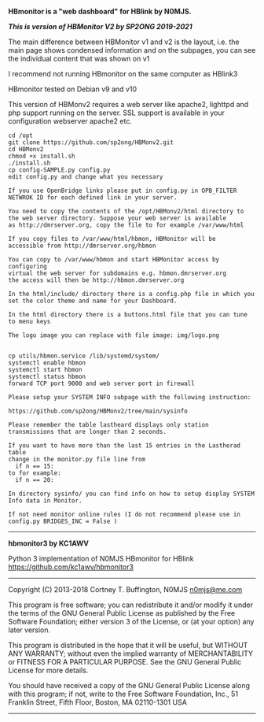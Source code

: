 **HBmonitor is a "web dashboard" for HBlink by N0MJS.**

***This is version of HBMonitor V2 by SP2ONG 2019-2021***

The main difference between HBMonitor v1 and v2 is the layout, i.e. the main page shows condensed 
information and on the subpages, you can see the individual content that was shown on v1

I recommend not running HBmonitor on the same computer as HBlink3

HBmonitor tested on Debian v9 and v10

This version of HBMonv2 requires a web server like apache2, lighttpd and 
php support running on the server. SSL support is available in your configuration
webserver apache2 etc.


    cd /opt
    git clone https://github.com/sp2ong/HBMonv2.git
    cd HBMonv2
    chmod +x install.sh
    ./install.sh
    cp config-SAMPLE.py config.py
    edit config.py and change what you necessary

    If you use OpenBridge links please put in config.py in OPB_FILTER 
    NETWROK ID for each defined link in your server.  

    You need to copy the contents of the /opt/HBMonv2/html directory to 
    the web server directory. Suppose your web server is available 
    as http://dmrserver.org, copy the file to for example /var/www/html

    If you copy files to /var/www/html/hbmon, HBMonitor will be 
    accessible from http://dmrserver.org/hbmon

    You can copy to /var/www/hbmon and start HBMonitor access by configuring 
    virtual the web server for subdomains e.g. hbmon.dmrserver.org 
    the access will then be http://hbmon.dmrserver.org 

    In the html/include/ directory there is a config.php file in which you 
    set the color theme and name for your Dashboard. 

    In the html directory there is a buttons.html file that you can tune to menu keys 
    
    The logo image you can replace with file image: img/logo.png
    

    cp utils/hbmon.service /lib/systemd/system/
    systemctl enable hbmon
    systemctl start hbmon
    systemctl status hbmon
    forward TCP port 9000 and web server port in firewall
    
    Please setup your SYSTEM INFO subpage with the following instruction:
    
    https://github.com/sp2ong/HBMonv2/tree/main/sysinfo
    
    Please remember the table lastheard displays only station transmissions that are longer than 2 seconds.

    If you want to have more than the last 15 entries in the Lastherad table
    change in the monitor.py file line from
      if n == 15:
    to for example:
      if n == 20:
    
    In directory sysinfo/ you can find info on how to setup display SYSTEM Info data in Monitor. 

    If not need monitor online rules (I do not recommend please use in config.py BRIDGES_INC = False )

---

**hbmonitor3 by KC1AWV**

Python 3 implementation of N0MJS HBmonitor for HBlink https://github.com/kc1awv/hbmonitor3 

---

Copyright (C) 2013-2018  Cortney T. Buffington, N0MJS <n0mjs@me.com>

This program is free software; you can redistribute it and/or modify it under the terms of the GNU General Public License as published by the Free Software Foundation; either version 3 of 
the License, or (at your option) any later version.

This program is distributed in the hope that it will be useful, but WITHOUT ANY WARRANTY; without even the implied warranty of MERCHANTABILITY or FITNESS FOR A PARTICULAR PURPOSE. See the 
GNU General Public License for more details.

You should have received a copy of the GNU General Public License along with this program; if not, write to the Free Software Foundation, Inc., 51 Franklin Street, Fifth Floor, Boston, MA 
02110-1301  USA

---

